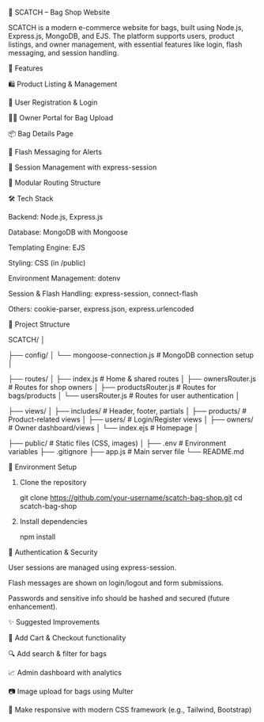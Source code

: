 👜 SCATCH – Bag Shop Website

SCATCH is a modern e-commerce website for bags, built using Node.js, Express.js, MongoDB, and EJS. The platform supports users, product listings, and owner management, with essential features like login, flash messaging, and session handling.

🚀 Features

🛍️ Product Listing & Management

👤 User Registration & Login

🧑‍💼 Owner Portal for Bag Upload

📦 Bag Details Page

💬 Flash Messaging for Alerts

🔐 Session Management with express-session

🧭 Modular Routing Structure

🛠️ Tech Stack

Backend: Node.js, Express.js

Database: MongoDB with Mongoose

Templating Engine: EJS

Styling: CSS (in /public)

Environment Management: dotenv

Session & Flash Handling: express-session, connect-flash

Others: cookie-parser, express.json, express.urlencoded

📁 Project Structure

SCATCH/
│

├── config/
│   └── mongoose-connection.js       # MongoDB connection setup
│

├── routes/
│   ├── index.js                     # Home & shared routes
│   ├── ownersRouter.js              # Routes for shop owners
│   ├── productsRouter.js            # Routes for bags/products
│   └── usersRouter.js               # Routes for user authentication
│

├── views/
│   ├── includes/                    # Header, footer, partials
│   ├── products/                    # Product-related views
│   ├── users/                       # Login/Register views
│   ├── owners/                      # Owner dashboard/views
│   └── index.ejs                    # Homepage
│

├── public/                          # Static files (CSS, images)
│
├── .env                             # Environment variables
├── .gitignore
├── app.js                           # Main server file
└── README.md

🔧 Environment Setup

1. Clone the repository
 
   git clone https://github.com/your-username/scatch-bag-shop.git
   cd scatch-bag-shop

2. Install dependencies
  
   npm install

🔐 Authentication & Security

User sessions are managed using express-session.

Flash messages are shown on login/logout and form submissions.

Passwords and sensitive info should be hashed and secured (future enhancement).

✨ Suggested Improvements

🛒 Add Cart & Checkout functionality

🔍 Add search & filter for bags

📈 Admin dashboard with analytics

📷 Image upload for bags using Multer

📱 Make responsive with modern CSS framework (e.g., Tailwind, Bootstrap)

    
